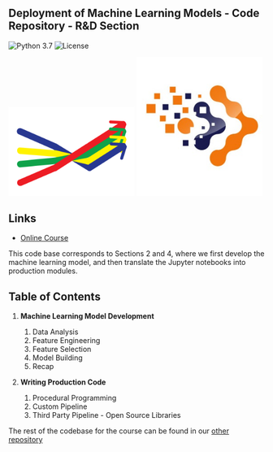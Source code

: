 ﻿## Deployment of Machine Learning Models - Code Repository - R&D Section

![Python 3.7](https://img.shields.io/badge/Python-3.7-blue.svg)
![License](https://img.shields.io/badge/Code%20License-MIT-blue.svg)

[<img src="./Logo.png" width="248">](https://www.udemy.com/course/deployment-of-machine-learning-models/?referralCode=D4FE5EA129FFD203CFF4)  [<img src="./trainindata.png" width="248">](https://www.trainindata.com)

## Links

- [Online Course](https://www.udemy.com/course/deployment-of-machine-learning-models/?referralCode=D4FE5EA129FFD203CFF4)

This code base corresponds to Sections 2 and 4, where we first develop the machine learning model, and then translate the Jupyter notebooks into production modules.

## Table of Contents

1. **Machine Learning Model Development**
	1. Data Analysis
	2. Feature Engineering
	3. Feature Selection
	4. Model Building
	5. Recap

2. **Writing Production Code**
	1. Procedural Programming
	2. Custom Pipeline
    3. Third Party Pipeline - Open Source Libraries

The rest of the codebase for the course can be found in our [other repository](https://github.com/trainindata/deploying-machine-learning-models)
